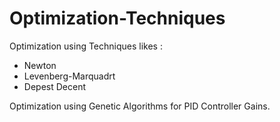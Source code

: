 # Optimization-Techniques

Optimization using Techniques likes :
  - Newton 
  - Levenberg-Marquadrt
  - Depest Decent

Optimization using Genetic Algorithms for PID Controller Gains.
